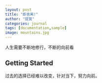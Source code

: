 ```yaml
---
layout: post
title: "断舍离!"
author: "提莫"
categories: journal
tags: [documentation,sample]
image: mountains.jpg
---
```


人生需要不断地修行，不断的向前看

## Getting Started

过去的选择已经难以改变，针对当下，努力向前。
